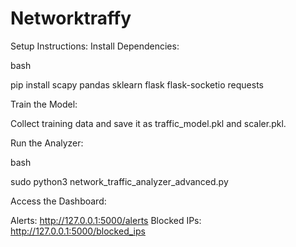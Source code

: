 # Networktraffy
Setup Instructions:
Install Dependencies:

bash

pip install scapy pandas sklearn flask flask-socketio requests

Train the Model:

Collect training data and save it as traffic_model.pkl and scaler.pkl.

Run the Analyzer:

bash

sudo python3 network_traffic_analyzer_advanced.py

Access the Dashboard:

Alerts: http://127.0.0.1:5000/alerts
Blocked IPs: http://127.0.0.1:5000/blocked_ips
